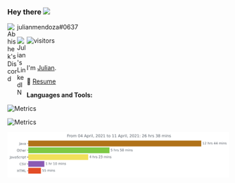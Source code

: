 ### Hey there <img src="https://media.giphy.com/media/hvRJCLFzcasrR4ia7z/giphy.gif" width="25px">

julianmendoza#0637 <img align="left" alt="Abhishek's Discord" width="22px" src="https://raw.githubusercontent.com/peterthehan/peterthehan/master/assets/discord.svg" />

<a href="https://www.linkedin.com/in/julianjohnmendoza/">
  <img align="left" alt="Julian's LinkedIN" width="22px" src="https://raw.githubusercontent.com/peterthehan/peterthehan/master/assets/linkedin.svg" />
</a>

![visitors](https://visitor-badge.glitch.me/badge?page_id=JulianMendoza.JulianMendoza)

<br />

I'm [Julian](https://julianmendoza.ca/).  

 📝 [Resume](/assets/resume.pdf)
 
 **Languages and Tools:**  
 
 ![Metrics](https://github.com/julianmendoza/julianmendoza/blob/main/metrics.plugin.languages.details.svg)
 
 ![Metrics](https://github.com/julianmendoza/julianmendoza/blob/main/metrics.plugin.isocalendar.svg)

<img src="https://github.com/julianmendoza/julianmendoza/blob/main/images/stat.svg" alt="Programming statistics"/>

